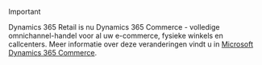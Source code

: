 > [!IMPORTANT]
> Dynamics 365 Retail is nu Dynamics 365 Commerce - volledige omnichannel-handel voor al uw e-commerce, fysieke winkels en callcenters. Meer informatie over deze veranderingen vindt u in [Microsoft Dynamics 365 Commerce](https://dynamics.microsoft.com/en-us/commerce/overview/).
